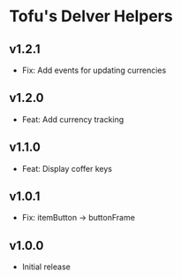 # Tofu's Delver Helpers

## v1.2.1

- Fix: Add events for updating currencies

## v1.2.0

- Feat: Add currency tracking

## v1.1.0

- Feat: Display coffer keys

## v1.0.1

- Fix: itemButton -> buttonFrame

## v1.0.0

- Initial release
